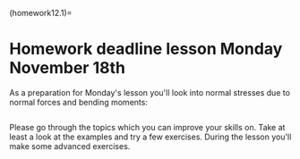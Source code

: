 (homework12.1)=
# Homework deadline lesson Monday November 18th

As a preparation for Monday's lesson you'll look into normal stresses due to normal forces and bending moments:

```{tableofcontents}
```

Please go through the topics which you can improve your skills on. Take at least a look at the examples and try a few exercises. During the lesson you'll make some advanced exercises.